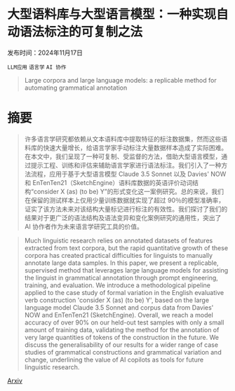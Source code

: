 # 大型语料库与大型语言模型：一种实现自动语法标注的可复制之法

发布时间：2024年11月17日

`LLM应用` `语言学` `AI 协作`

> Large corpora and large language models: a replicable method for automating grammatical annotation

# 摘要

> 许多语言学研究都依赖从文本语料库中提取特征的标注数据集，然而这些语料库的快速大量增长，给语言学家手动标注大量数据样本造成了实际困难。在本文中，我们呈现了一种可复制、受监督的方法，借助大型语言模型，通过提示工程、训练和评估来辅助语言学家进行语法标注。我们引入了一种方法流程，应用于基于大型语言模型 Claude 3.5 Sonnet 以及 Davies' NOW 和 EnTenTen21（SketchEngine）语料库数据的英语评价动词结构“consider X (as) (to be) Y”的形式变化这一案例研究。总的来说，我们在保留的测试样本上仅用少量训练数据就实现了超过 90％的模型准确率，证实了该方法未来对该结构大量标记进行标注的有效性。我们探讨了我们的结果对于更广泛的语法结构及语法变异和变化案例研究的通用性，突出了 AI 协作者作为未来语言学研究工具的价值。

> Much linguistic research relies on annotated datasets of features extracted from text corpora, but the rapid quantitative growth of these corpora has created practical difficulties for linguists to manually annotate large data samples. In this paper, we present a replicable, supervised method that leverages large language models for assisting the linguist in grammatical annotation through prompt engineering, training, and evaluation. We introduce a methodological pipeline applied to the case study of formal variation in the English evaluative verb construction 'consider X (as) (to be) Y', based on the large language model Claude 3.5 Sonnet and corpus data from Davies' NOW and EnTenTen21 (SketchEngine). Overall, we reach a model accuracy of over 90% on our held-out test samples with only a small amount of training data, validating the method for the annotation of very large quantities of tokens of the construction in the future. We discuss the generalisability of our results for a wider range of case studies of grammatical constructions and grammatical variation and change, underlining the value of AI copilots as tools for future linguistic research.

[Arxiv](https://arxiv.org/abs/2411.11260)